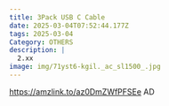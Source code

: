 ```yaml
---
title: 3Pack USB C Cable
date: 2025-03-04T07:52:44.177Z
tags: 2025-03-04
Category: OTHERS
description: |
  2.xx
image: img/71yst6-kgil._ac_sl1500_.jpg
---
```

https://amzlink.to/az0DmZWfPFSEe
AD